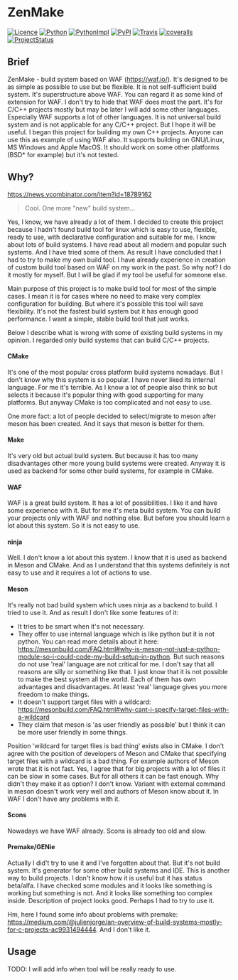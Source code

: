# ZenMake

[![Licence](https://img.shields.io/pypi/l/zenmake.svg)](https://pypi.org/project/zenmake/)
[![Python](https://img.shields.io/pypi/pyversions/zenmake.svg)](https://pypi.org/project/zenmake/)
[![PythonImpl](https://img.shields.io/pypi/implementation/zenmake.svg)](https://pypi.org/project/zenmake/)
[![PyPI](https://img.shields.io/pypi/v/zenmake.svg)](https://pypi.org/project/zenmake/)
[![Travis](https://travis-ci.com/pustotnik/zenmake.svg?branch=master)](https://travis-ci.com/pustotnik/zenmake)
[![coveralls](https://coveralls.io/repos/github/pustotnik/zenmake/badge.svg)](https://coveralls.io/github/pustotnik/zenmake)
[![ProjectStatus](https://img.shields.io/pypi/status/zenmake.svg)](https://pypi.org/project/zenmake/)

## Brief
ZenMake - build system based on WAF (https://waf.io/). It's designed to be as simple as possible to use but be flexible.
It is not self-sufficient build system. It's superstructure above WAF. You can regard it as some kind of extension for WAF. I don't try to hide that WAF does most the part. It's for C/C++ projects mostly but may be later I will add some other languages. Especially WAF supports a lot of other languages. It is not universal build system and is not applicable for any C/C++ project. But I hope it will be useful. I began this project for building my own C++ projects. Anyone can use this as example of using WAF also. It supports building on GNU/Linux, MS Windows and Apple MacOS. It should work on some other platforms (BSD* for example) but it's not tested.

## Why?
https://news.ycombinator.com/item?id=18789162
> Cool. One more "new" build system...

Yes, I know, we have already a lot of them.
I decided to create this project because I hadn't found build tool for linux which is easy to use, flexible, ready to use, with declarative configuration and suitable for me. I know about lots of build systems. I have read about all modern and popular such systems. And I have tried some of them. As result I have concluded that I had to try to make my own build tool. I have already experience in creation of custom build tool based on WAF on my work in the past. So why not? I do it mostly for myself. But I will be glad if my tool be useful for someone else.

Main purpose of this project is to make build tool for most of the simple cases. I mean it is for cases where no need to make very complex configuration for building. But where it's possible this tool will save flexibility. It's not the fastest build system but it has enough good performance. I want a simple, stable build tool that just works.

Below I describe what is wrong with some of existing build systems in my opinion. I regarded only build systems that can build C/C++ projects.

#### CMake
It's one of the most popular cross platform build systems nowadays. But I don't know why this system is so popular. I have never liked its internal language. For me it's terrible. As I know a lot of people also think so but selects it because it's popular thing with good supporting for many platforms. But anyway CMake is too complicated and not easy to use.

One more fact: a lot of people decided to select/migrate to meson after meson has been created. And it says that meson is better for them.

#### Make
It's very old but actual build system. But because it has too many disadvantages other more young build systems were created. Anyway it is used as backend for some other build systems, for example in CMake.

#### WAF
WAF is a great build system. It has a lot of possibilities. I like it and have some experience with it. But for me it's meta build system. You can build your projects only with WAF and nothing else. But before you should learn a lot about this system. So it is not easy to use.

#### ninja
Well. I don't know a lot about this system. I know that it is used as backend in Meson and CMake. And as I understand that this systems definitely is not easy to use and it requires a lot of actions to use.

#### Meson
It's really not bad build system which uses ninja as a backend to build. I tried to use it. And as result I don't like some features of it:

- It tries to be smart when it's not necessary.
- They offer to use internal language which is like python but it is not python. You can read more details about it here: https://mesonbuild.com/FAQ.html#why-is-meson-not-just-a-python-module-so-i-could-code-my-build-setup-in-python. But such reasons do not use 'real' language are not critical for me. I don't say that all reasons are silly or something like that. I just know that it is not possible to make the best system all the world. Each of them has own advantages and disadvantages. At least 'real' language gives you more freedom to make things.
- It doesn't support target files with a wildcard: https://mesonbuild.com/FAQ.html#why-cant-i-specify-target-files-with-a-wildcard
- They claim that meson is 'as user friendly as possible' but I think it can be more user friendly in some things.

Position 'wildcard for target files is bad thing' exists also in CMake. I don't agree with the position of developers of Meson and CMake that specifying target files with a wildcard is a bad thing. For example authors of Meson wrote that it is not fast. Yes, I agree that for big projects with a lot of files it can be slow in some cases. But for all others it can be fast enough. Why didn't they make it as option? I don't know. Variant with external command in meson doesn't work very well and authors of Meson know about it. In WAF I don't have any problems with it.

#### Scons
Nowadays we have WAF already. Scons is already too old and slow.

#### Premake/GENie
Actually I did't try to use it and I've forgotten about that. But it's not build system. It's generator for some other build systems and IDE. This is another way to build projects. I don't know how it is useful but it has status beta/alfa. I have checked some modules and it looks like something is working but something is not. And it looks like something too complex inside. Description of project looks good. Perhaps I had to try to use it.

Hm, here I found some info about problems with premake: https://medium.com/@julienjorge/an-overview-of-build-systems-mostly-for-c-projects-ac9931494444. And I don't like it.


## Usage
TODO: I will add info when tool will be really ready to use.
